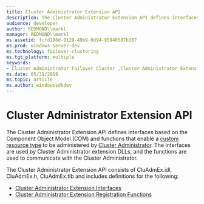 ```yaml
---
title: Cluster Administrator Extension API
description: The Cluster Administrator Extension API defines interfaces based on the Component Object Model (COM) and functions that enable a custom resource type to be administered by Cluster Administrator.
audience: developer
author: REDMOND\\markl
manager: REDMOND\\markl
ms.assetid: fcfd196d-9129-49b9-9d94-95940587b387
ms.prod: windows-server-dev
ms.technology: failover-clustering
ms.tgt_platform: multiple
keywords:
- Cluster Administrator Failover Cluster ,Cluster Administrator Extension API
ms.date: 05/31/2018
ms.topic: article
ms.author: windowssdkdev
---
```


# Cluster Administrator Extension API

The Cluster Administrator Extension API defines interfaces based on the Component Object Model (COM) and functions that enable a [custom resource type](custom-resource-types.md) to be administered by [Cluster Administrator](cluster-administrator.md). The interfaces are used by Cluster Administrator extension DLLs, and the functions are used to communicate with the Cluster Administrator.

The Cluster Administrator Extension API consists of CluAdmEx.idl, CluAdmEx.h, CluAdmEx.tlb and includes definitions for the following:

-   [Cluster Administrator Extension Interfaces](cluster-administrator-extension-interfaces.md)
-   [Cluster Administrator Extension Registration Functions](cluster-administrator-extension-registration-functions.md)

 

 




